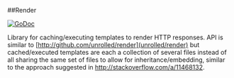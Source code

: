 ##Render  

[![GoDoc](http://godoc.org/github.com/evergreen-ci/render?status.svg)](http://godoc.org/github.com/evegreen-ci/render)

Library for caching/executing templates to render HTTP responses.
API is similar to [http://github.com/unrolled/render](unrolled/render) but cached/executed templates are each a collection of several files instead of all sharing the same set of files to allow for inheritance/embedding, similar to the approach suggested in http://stackoverflow.com/a/11468132.
